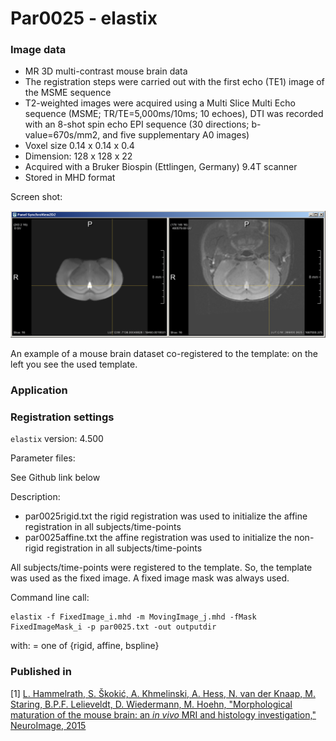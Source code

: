 # Par0025 - elastix

###  Image data

* MR 3D multi-contrast mouse brain data
* The registration steps were carried out with the first echo (TE1) image of the MSME sequence
* T2-weighted images were acquired using a Multi Slice Multi Echo sequence (MSME; TR/TE=5,000ms/10ms; 10 echoes), DTI was recorded with an 8-shot spin echo EPI sequence (30 directions; b-value=670s/mm2, and five supplementary A0 images)
* Voxel size 0.14 x 0.14 x 0.4
* Dimension: 128 x 128 x 22
* Acquired with a Bruker Biospin (Ettlingen, Germany) 9.4T scanner
* Stored in MHD format

Screen shot:

![alt-text](Screenshot_Mouse_Study_Wiki_Parameters.png)

An example of a mouse brain dataset co-registered to the template: on the left you see the used template.

###  Application

###  Registration settings

`elastix` version: 4.500

Parameter files:

See Github link below

Description:

* par0025rigid.txt the rigid registration was used to initialize the affine registration in all subjects/time-points
* par0025affine.txt the affine registration was used to initialize the non-rigid registration in all subjects/time-points

All subjects/time-points were registered to the template. So, the template was used as the fixed image. A fixed image mask was always used.

Command line call:


    elastix -f FixedImage_i.mhd -m MovingImage_j.mhd -fMask FixedImageMask_i -p par0025.txt -out outputdir


with:  = one of {rigid, affine, bspline}

###  Published in

[1] [L. Hammelrath, S. Škokić, A. Khmelinski, A. Hess, N. van der Knaap, M. Staring, B.P.F. Lelieveldt, D. Wiedermann, M. Hoehn, "Morphological maturation of the mouse brain: an _in vivo_ MRI and histology investigation," NeuroImage, 2015][2]

[2]: http://www.sciencedirect.com/science/article/pii/S1053811915009039
